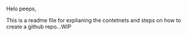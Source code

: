 Helo peeps,

This is a readme file for explianing the contetnets and steps on how to create a github repo...WIP
